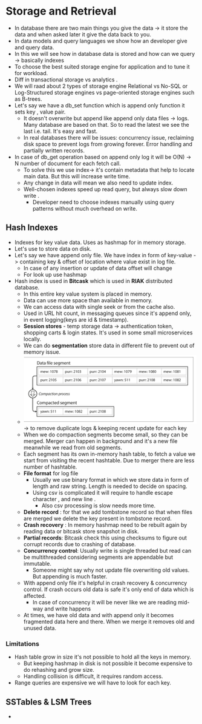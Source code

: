 # Storage and Retrieval

* In database there are two main things you give the data -> it store the data and when asked later it give the data back to you.
* In data models and query languages we show how an developer give and query data.
* In this we will see how in database data is stored and how can we query -> basically indexes 
* To choose the best suited storage engine for application and to tune it for workload. 
* Diff in transactional storage vs analytics .
* We will raad about 2 types of storage engine Relational vs No-SQL or Log-Structured storage engines vs page-oriented storage engines such as B-trees.
* Let's say we have a db_set function which is append only function it sets key , value pair.
  * It doesn't overwrite but append like append only data files -> logs. Many database are based on that. So to read the latest we see the last i.e. tail. It's easy and fast.
  * In real databases there will be issues: concurrency issue, reclaiming disk space to prevent logs from growing forever. Error handling and partially written records.
* In case of db_get operation based on append only log it will be O(N) -> N number of document for each fetch call.
  * To solve this we use index-> it's contain metadata that help to locate main data. But this will increase write time.
  * Any change in data will mean we also need to update index.
  * Well-chosen indexes speed up read query, but always slow down write . 
    * Developer need to choose indexes manually using query patterns without much overhead on write.

## Hash Indexes
* Indexes for key value data. Uses as hashmap for in memory storage.
* Let's use to store data on disk.
* Let's say we have append only file. We have index in form of key-value -> containing key & offset of location where value exist in log file. 
  * In case of any insertion or update of data offset will change
  * For look up use hashmap
* Hash index is used in **Bitcask** which is used in **RIAK** distributed database.
  * In this entire key value system is placed in memory. 
  * Data can use more space than available in memory.
  * We can access data with single seek or from the cache also.
  * Used in URL hit count, in messaging queues since it's append only, in event logging(keys are id & timestamp).
  * **Session stores** - temp storage data -> authentication token, shopping carts & login states. It's used in some small microservices locally.
  * We can do **segmentation** store data in different file to prevent out of memory issue. 
  * [![Compaction](Images/Compaction.png)](Images/Compaction.png) -> to remove duplicate logs & keeping recent update for each key
  * When we do compaction segments become small, so they can be merged. Merger can happen in background and it's a new file meanwhile we read from old segments.
  * Each segment has its own in-memory hash table, to fetch a value we start from visiting the recent hashtable. Due to merger there are less number of hashtable.
  * **File format** for log file
    * Usually we use binary format in which we  store data in form of length and raw string. Length is needed to decide on spacing.
    * Using csv is complicated it will require to handle escape character , and new line . 
      * Also csv processing is slow needs more time.
  * **Delete record** : for that we add tombstone record so that when files are merged we delete the key present in tombstone record.
  * **Crash recovery** : In memory hashmap need to be rebuilt again by reading data or bitcask store snapshot in disk.
  * **Partial records**: Bitcask check this using checksums to figure out corrupt records due to crashing of database.
  * **Concurrency control**: Usually write is single threaded but read can be multithreaded considering segments are appendable but immutable.
    * Someone might say why not update file overwriting old values. But appending is much faster.
  * With append only file it's helpful in crash recovery & concurrency control. If crash occurs old data is safe it's only end of data which is affected. 
    * In case of concurrency it will be never like we are reading mid-way and write happens
  * At times, we have old data and with append only it becomes fragmented data here and there. When we merge it removes old and unused data.

### Limitations

* Hash table grow in size it's not possible to hold all the keys in memory. 
  * But keeping hashmap in disk is not possible it become expensive to do rehashing and grow size.
  * Handling collision is difficult, it requires random access.
* Range queries are expensive we will have to look for each key.


## SSTables & LSM Trees

* 